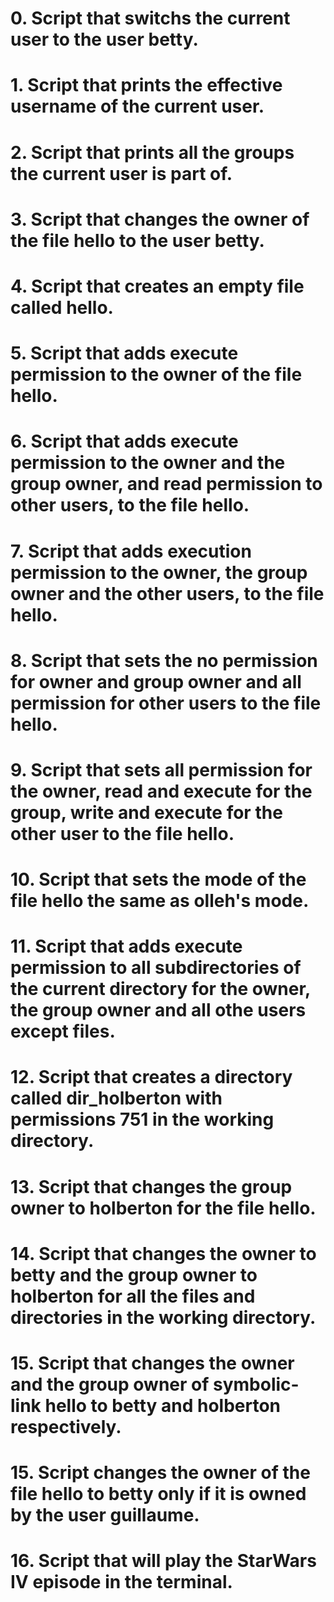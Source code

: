 # 0. Script that switchs the current user to the user betty.
# 1. Script that prints the effective username of the current user.
# 2. Script that prints all the groups the current user is part of.
# 3. Script that changes the owner of the file hello to the user betty.
# 4. Script that creates an empty file called hello.
# 5. Script that adds execute permission to the owner of the file hello.
# 6. Script that adds execute permission to the owner and the group owner, and read permission to other users, to the file hello.
# 7. Script that adds execution permission to the owner, the group owner and the other users, to the file hello.
# 8. Script that sets the no permission for owner and group owner and all permission for other users to the file hello.
# 9. Script that sets all permission for the owner, read and execute for the group, write and execute for the other user to the file hello.
# 10. Script that sets the mode of the file hello the same as olleh's mode.
# 11. Script that adds execute permission to all subdirectories of the current directory for the owner, the group owner and all othe users except files.
# 12. Script that creates a directory called dir_holberton with permissions 751 in the working directory.
# 13. Script that changes the group owner to holberton for the file hello.
# 14. Script that changes the owner to betty and the group owner to holberton for all the files and directories in the working directory.
# 15. Script that changes the owner and the group owner of symbolic-link hello to betty and holberton respectively.
# 15. Script changes the owner of the file hello to betty only if it is owned by the user guillaume.
# 16. Script that will play the StarWars IV episode in the terminal. 
